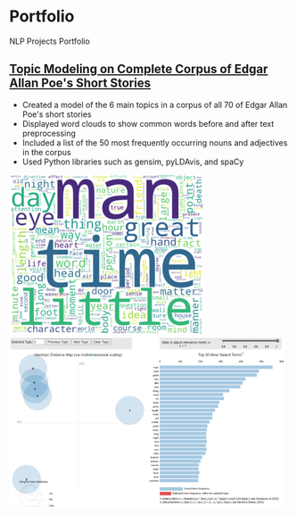 # Portfolio
NLP Projects Portfolio

## [Topic Modeling on Complete Corpus of Edgar Allan Poe's Short Stories](https://github.com/dpruden13/Portfolio/blob/main/notebooks/Topic%20Modeling%20on%20Complete%20Corpus%20of%20Edgar%20Allan%20Poe's%20Short%20Stories.ipynb)

- Created a model of the 6 main topics in a corpus of all 70 of Edgar Allan Poe's short stories
- Displayed word clouds to show common words before and after text preprocessing
- Included a list of the 50 most frequently occurring nouns and adjectives in the corpus
- Used Python libraries such as gensim, pyLDAvis, and spaCy

![](images/Updated%20Word%20Cloud%20of%20Terms%20in%20EAP's%20Short%20Stories%20-%20Smaller%20Thumbnail.PNG)
![](images/Updated%20Topic%20Model%20of%20EAP's%20Short%20Stories%20-%20Smaller%20Thumbnail.PNG)
